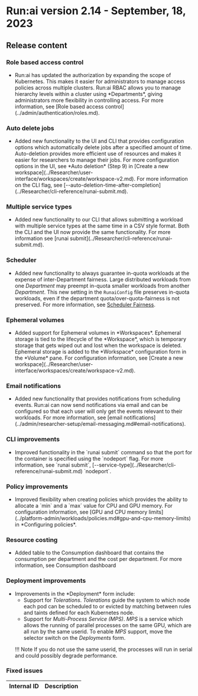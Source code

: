 # Run:ai version 2.14 - September, 18, 2023

## Release content

### Role based access control

* <!-- RUN-7510/9002 and lots of others -->Run:ai has updated the authorization by expanding the scope of Kubernetes. This makes it easier for administrators to manage access policies across multiple clusters. Run:ai RBAC allows you to manage hierarchy levels within a cluster using *Departments*, giving administrators more flexibility in controlling access. For more information, see [Role based access control](../admin/authentication/roles.md).
<!-- When upgrading the system, previous access and authorizations that were configured will be migrated to the new RBAC roles. See the table below for role conversions:

TODO Add RBAC old--new conversion table here. -->

### Auto delete jobs

* <!-- RUN-8586/RUN-11777 -->Added new functionality to the UI and CLI that provides configuration options which automatically delete jobs after a specified amount of time. Auto-deletion provides more efficient use of resources and makes it easier for researchers to manage their jobs. For more configuration options in the UI, see *Auto deletion* (Step 9) in [Create a new workspace](../Researcher/user-interface/workspaces/create/workspace-v2.md). For more information on the CLI flag, see [--auto-deletion-time-after-completion](../Researcher/cli-reference/runai-submit.md).

### Multiple service types

* <!-- RUN-10235/RUN-10485  Support multi service types in the CLI submission -->Added new functionality to our CLI that allows submitting a workload with multiple service types at the same time in a CSV style format. Both the CLI and the UI now provide the same functionality. For more information see [runai submit](../Researcher/cli-reference/runai-submit.md).

<!-- RUN-9808/RUN-9810 Show effective project policy from the UI 
* We are pleased to announce an enhancement to the Projects table where users now have the ability to view policies from within a project. For more information, see [Projects](). -->

### Scheduler

* Added new functionality to always guarantee in-quota workloads at the expense of inter-Department fairness. Large distributed workloads from one *Department* may preempt in-quota smaller workloads from another *Department*. This new setting in the `RunaiConfig` file preserves in-quota workloads, even if the department quota/over-quota-fairness is not preserved. For more information, see [Scheduler Fairness](../Researcher/scheduling/the-runai-scheduler.md#fairness).

### Ephemeral volumes

* <!--RUN-9958/RUN-10061 Ephemeral volumes in workspaces -->Added support for Ephemeral volumes in *Workspaces*. Ephemeral storage is tied to the lifecycle of the *Workspace*, which is temporary storage that gets wiped out and lost when the workspace is deleted. Ephemeral storage is added to the *Workspace* configuration form in the *Volume* pane. For configuration information, see [Create a new workspace](../Researcher/user-interface/workspaces/create/workspace-v2.md).

### Email notifications

* <!-- RUN-9868/RUN-10087 support per user scheduling events notifications (slack/email) -->Added new functionality that provides notifications from scheduling events. Run:ai can now send notifications via email and can be configured so that each user will only get the events relevant to their workloads. For more information, see [email notifications](../admin/researcher-setup/email-messaging.md#email-notifications).

### CLI improvements

* <!-- RUN-10335/RUN-10510 Node port command line -->Improved functionality in the `runai submit` command so that the port for the container is specified using the `nodeport` flag. For more information, see `runai submit`, [--service-type](../Researcher/cli-reference/runai-submit.md) `nodeport`.

### Policy improvements

* <!-- RUN-10575/RUN-10579 Add numeric rules in the policy to GPU memory, CPU memory & CPU -->Improved flexibility when creating policies which provides the ability to allocate a `min` and a `max` value for CPU and GPU memory. For configuration information, see [GPU and CPU memory limits](../platform-admin/workloads/policies.md#gpu-and-cpu-memory-limits) in *Configuring policies*.

### Resource costing

* <!-- RUN-11421/RUN-11508 Consumption report cost and bugs -->Added table to the Consumption dashboard that contains the consumption per department and the cost per department. For more information, see Consumption dashboard

### Deployment improvements

* <!-- RUN-11563/RUN-11564 MPS and tolerance -->Improvements in the *Deployment* form include:  
    * Support for *Tolerations*. *Tolerations* guide the system to which node each pod can be scheduled to or evicted by matching between rules and taints defined for each Kubernetes node.
    * Support for *Multi-Process Service (MPS)*. *MPS* is a service which allows the running of parallel processes on the same GPU, which are all run by the same userid. To enable *MPS* support, move the selector switch on the *Deployments* form.

    !!! Note
        If you do not use the same userid, the processes will run in serial and could possibly degrade performance.

<!-- Configuration procedure added here because the deployments page has no procedure on it.
To configure *Tolerations*:

1. In the left pane menu, press *Deployments*, then press *New deployment*.
2. Complete the required fields in the form, then press *Container definition*.
3. To configure *Tolerations*:

    1. In the *Tolerations* pane, press *Add*.
    2. Enter the *Key* and select and option from the *Operator* drop down.
    3. Select an *Effect* from the drop down.
    4. Enter a *Value* and *Toleration seconds* (optional).

4. When your form is complete press *Deploy*.
 -->  
### Fixed issues

| Internal ID | Description  |
| ---------------------------- | ---- |
